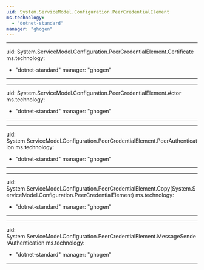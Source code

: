 ```yaml
---
uid: System.ServiceModel.Configuration.PeerCredentialElement
ms.technology: 
  - "dotnet-standard"
manager: "ghogen"
---
```


---
uid: System.ServiceModel.Configuration.PeerCredentialElement.Certificate
ms.technology: 
  - "dotnet-standard"
manager: "ghogen"
---

---
uid: System.ServiceModel.Configuration.PeerCredentialElement.#ctor
ms.technology: 
  - "dotnet-standard"
manager: "ghogen"
---

---
uid: System.ServiceModel.Configuration.PeerCredentialElement.PeerAuthentication
ms.technology: 
  - "dotnet-standard"
manager: "ghogen"
---

---
uid: System.ServiceModel.Configuration.PeerCredentialElement.Copy(System.ServiceModel.Configuration.PeerCredentialElement)
ms.technology: 
  - "dotnet-standard"
manager: "ghogen"
---

---
uid: System.ServiceModel.Configuration.PeerCredentialElement.MessageSenderAuthentication
ms.technology: 
  - "dotnet-standard"
manager: "ghogen"
---
